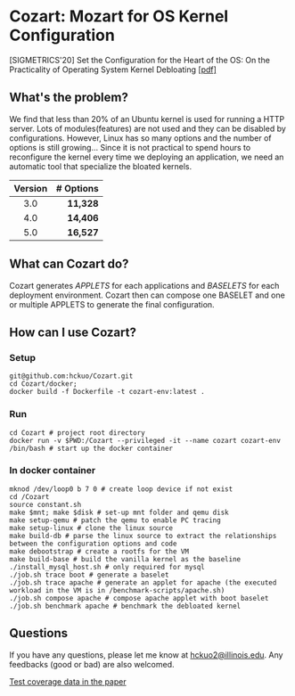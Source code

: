 # Cozart: Mozart for OS Kernel Configuration

[SIGMETRICS'20] Set the Configuration for the Heart of the OS:
On the Practicality of Operating System Kernel Debloating [[pdf]](https://hckuo.github.io/pdfs/cozart.pdf)

## What's the problem?


We find that less than 20% of an Ubuntu kernel is used for running a HTTP
server. Lots of modules(features) are not used and they can be disabled by
configurations. However, Linux has so many options and the number of options
is still growing... Since it is not practical to spend hours to reconfigure
the kernel every time we deploying an application, we need an automatic tool
that specialize the bloated kernels.

| Version  | # Options  |
|:--------:| -------------:|
| 3.0      |    __11,328__    |
| 4.0      |    __14,406__    |
| 5.0      |    __16,527__    |

## What can Cozart do?

Cozart generates *APPLETS* for each applications and *BASELETS* for each deployment
environment. Cozart then can compose one BASELET and one or multiple APPLETS to
generate the final configuration.


## How can I use Cozart?

### Setup
```
git@github.com:hckuo/Cozart.git
cd Cozart/docker;
docker build -f Dockerfile -t cozart-env:latest .
```

### Run
```
cd Cozart # project root directory
docker run -v $PWD:/Cozart --privileged -it --name cozart cozart-env /bin/bash # start up the docker container 
```
### In docker container
```
mknod /dev/loop0 b 7 0 # create loop device if not exist
cd /Cozart
source constant.sh
make $mnt; make $disk # set-up mnt folder and qemu disk
make setup-qemu # patch the qemu to enable PC tracing
make setup-linux # clone the linux source
make build-db # parse the linux source to extract the relationships between the configuration options and code
make debootstrap # create a rootfs for the VM
make build-base # build the vanilla kernel as the baseline
./install_mysql_host.sh # only required for mysql
./job.sh trace boot # generate a baselet
./job.sh trace apache # generate an applet for apache (the executed workload in the VM is in /benchmark-scripts/apache.sh)
./job.sh compose apache # compose apache applet with boot baselet
./job.sh benchmark apache # benchmark the debloated kernel
```

## Questions

If you have any questions, please let me know at hckuo2@illinois.edu.
Any feedbacks (good or bad) are also welcomed.

[Test coverage data in the paper](https://bit.ly/2uMFr3e)
